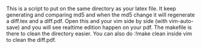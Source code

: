 This is a script to put on the same directory as your latex file. It keep generating and comparing md5 and when the md5 change it will regenerate a diff.tex and a diff.pdf. Open this and your vim side by side (with vim-auto-save) and you will see realtime edition happen on your pdf.
The makefile is there to clean the directory easier. You can also do :!make clean inside vim to clean the diff.pdf.
